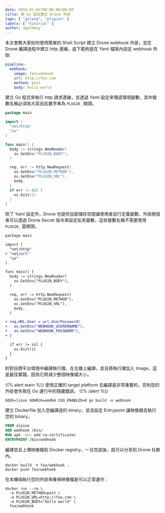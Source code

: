 ```yaml
---
date: 2016-01-01T00:00:00+00:00
title: 用 Go 語言建立 Drone 外掛
tags: [ "golang", "plugins" ]
labels: [ "tutorial" ]
author: appleboy
---
```


本文會教大家如何使用簡單的 Shell Script 建立 Drone webhook 外掛，並在 Drone 編譯過程中建立 http 連線，底下範例是在 Yaml 檔案內設定 webhook 外掛:

```yaml
pipeline:
  webhook:
    image: foo/webhook
    url: http://foo.com
    method: post
    body: hello world
```

建立 Go 程式來執行 http 請求連線，並透過 Yaml 設定來傳遞環境變數，其中變數名稱必須為大寫且前置字串為 `PLUGIN_` 開頭。

```Go
package main

import (
  "net/http"
  "os"
)

func main() {
  body := strings.NewReader(
    os.GetEnv("PLUGIN_BODY"),
  )

  req, err := http.NewRequest(
    os.GetEnv("PLUGIN_METHOD"),
    os.GetEnv("PLUGIN_URL"),
    body,
  )
  if err != nil {
    os.Exit(1)
  }
}
```

除了 Yaml 設定外，Drone 也提供加密儲存空間讓使用者自行定義變數，外掛開發者可以透過 Drone Secret 指令來設定私有變數，這些變數名稱不需要使用 `PLUGIN_` 當開頭。

```diff
package main

import (
  "net/http"
+ "net/url"
  "os"
)

func main() {
  body := strings.NewReader(
    os.GetEnv("PLUGIN_BODY"),
  )

  req, err := http.NewRequest(
    os.GetEnv("PLUGIN_METHOD"),
    os.GetEnv("PLUGIN_URL"),
    body,
  )

+ req.URL.User = url.UserPassword(
+   os.GetEnv("WEBHOOK_USERERNAME"),
+   os.GetEnv("WEBHOOK_PASSWORD"),
+ }

  if err != nil {
    os.Exit(1)
  }
}
```

針對目標平台環境中編譯執行擋。在主機上編譯，並且將執行擋加入 Image，這是最佳實踐，因為它將減少整個映像檔大小。

{{% alert warn %}}
使用正確的 target platform 去編譯是非常重要的，否則您的外掛會失敗在 Go 運行中的隱藏錯誤。
{{% /alert %}}

```nohighlight
GOOS=linux GOARCH=amd64 CGO_ENABLED=0 go build -o webhook
```

建立 Dockerfile 加入您編譯過的 binary，並且設定 Entrypoint 讓映像檔去執行您的 binary。 

```dockerfile
FROM alpine
ADD webhook /bin/
RUN apk -Uuv add ca-certificates
ENTRYPOINT /bin/webhook
```

編譯並且上傳映像檔到 Docker registry，一旦完成後，就可以分享到 Drone 社群內。

```nohighlight
docker build -t foo/webhook .
docker push foo/webhook
```

在本機端執行您的外掛來確保映像檔是可以正常運作：

```nohighlight
docker run --rm \
  -e PLUGIN_METHOD=post \
  -e PLUGIN_URL=http://foo.com \
  -e PLUGIN_BODY="hello world" \
  foo/webhook
```
